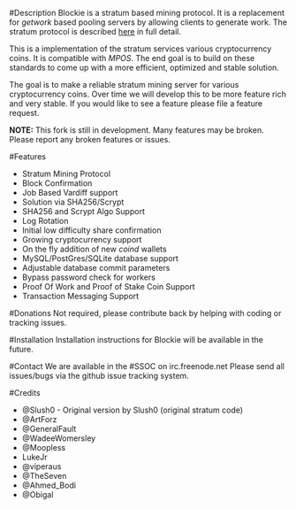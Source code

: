 #Description
Blockie is a stratum based mining protocol. It is a replacement for *getwork* based pooling servers by allowing clients to generate work. The stratum protocol is described [here](http://mining.bitcoin.cz/stratum-mining) in full detail.

This is a implementation of the stratum services various cryptocurrency coins. It is compatible with *MPOS*. The end goal is to build on these standards to come up with a more efficient, optimized and stable solution.

The goal is to make a reliable stratum mining server for various cryptocurrency coins. Over time we will develop this to be more feature rich and very stable. If you would like to see a feature please file a feature request. 

**NOTE:** This fork is still in development. Many features may be broken. Please report any broken features or issues.

#Features

* Stratum Mining Protocol
* Block Confirmation
* Job Based Vardiff support
* Solution via SHA256/Scrypt
* SHA256 and Scrypt Algo Support 
* Log Rotation
* Initial low difficulty share confirmation
* Growing cryptocurrency support
* On the fly addition of new *coind* wallets
* MySQL/PostGres/SQLite database support
* Adjustable database commit parameters
* Bypass password check for workers
* Proof Of Work and Proof of Stake Coin Support
* Transaction Messaging Support

#Donations 
Not required, please contribute back by helping with coding or tracking issues.

#Installation
Installation instructions for Blockie will be available in the future.

#Contact
We are available in the #SSOC on irc.freenode.net
Please send all issues/bugs via the github issue tracking system.

#Credits
* @Slush0 - Original version by Slush0 (original stratum code)
* @ArtForz
* @GeneralFault 
* @WadeeWomersley
* @Moopless
* LukeJr
* @viperaus
* @TheSeven
* @Ahmed_Bodi
* @Obigal
